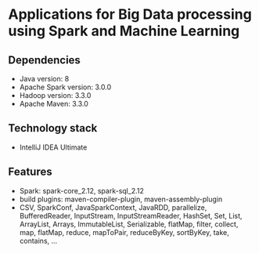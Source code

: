 # Applications for Big Data processing using Spark and Machine Learning
	
## Dependencies
* Java version: 8
* Apache Spark version: 3.0.0 
* Hadoop version: 3.3.0
* Apache Maven: 3.3.0

## Technology stack
* IntelliJ IDEA Ultimate

## Features
* Spark: spark-core_2.12, spark-sql_2.12
* build plugins: maven-compiler-plugin, maven-assembly-plugin
* CSV, SparkConf, JavaSparkContext, JavaRDD, parallelize, BufferedReader, InputStream, InputStreamReader, HashSet, Set, List, ArrayList, Arrays, ImmutableList, Serializable, flatMap, filter, collect, map, flatMap, reduce, mapToPair, reduceByKey, sortByKey, take, contains, ...
